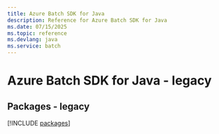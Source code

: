 ```yaml
---
title: Azure Batch SDK for Java
description: Reference for Azure Batch SDK for Java
ms.date: 07/15/2025
ms.topic: reference
ms.devlang: java
ms.service: batch
---
```

# Azure Batch SDK for Java - legacy
## Packages - legacy
[!INCLUDE [packages](batch-index.md)]